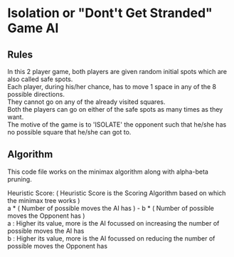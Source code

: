 # Isolation or "Dont't Get Stranded" Game AI

## Rules
In this 2 player game, both players are given random initial spots which are also called safe spots. <br/>
Each player, during his/her chance, has to move 1 space in any of the 8 possible directions. <br/>
They cannot go on any of the already visited squares. <br/>
Both the players can go on either of the safe spots as many times as they want. <br/>
The motive of the game is to 'ISOLATE' the opponent such that he/she has no possible square that he/she can got to. <br/>

## Algorithm
This code file works on the minimax algorithm along with alpha-beta pruning. <br/>

Heuristic Score: ( Heuristic Score is the Scoring Algorithm based on which the minimax tree works ) <br/>
a * ( Number of possible moves the AI has )  -  b * ( Number of possible moves the Opponent has ) <br/>
a : Higher its value, more is the AI focussed on increasing the number of possible moves the AI has <br/>
b : Higher its value, more is the AI focussed on reducing the number of possible moves the Opponent has <br/>
